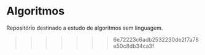 # Algoritmos
Repositório destinado a estudo de algoritmos sem linguagem.
>>>>>>> 6e72223c6adb2532230de2f7a78e50c8db34ca3f
